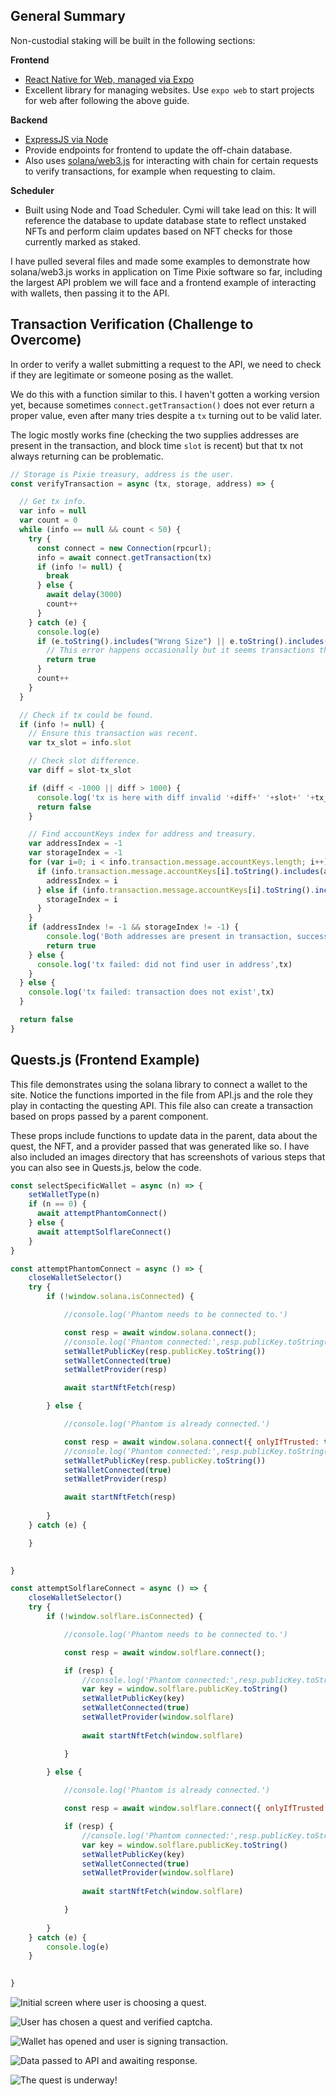 ## General Summary
Non-custodial staking will be built in the following sections:

**Frontend**
* [React Native for Web, managed via Expo](https://docs.expo.dev/get-started/create-a-new-app/)
* Excellent library for managing websites. Use `expo web` to start projects for web after following the above guide.

**Backend**
* [ExpressJS via Node](https://stackabuse.com/building-a-rest-api-with-node-and-express/)
* Provide endpoints for frontend to update the off-chain database.
* Also uses [solana/web3.js](https://solana-labs.github.io/solana-web3.js/) for interacting with chain for certain requests to verify transactions, for example when requesting to claim. 

**Scheduler**
* Built using Node and Toad Scheduler. Cymi will take lead on this: It will reference the database to update database state to reflect unstaked NFTs and perform claim updates based on NFT checks for those currently marked as staked.

I have pulled several files and made some examples to demonstrate how solana/web3.js works in application on Time Pixie software so far, including the largest API problem we will face and a frontend example of interacting with wallets, then passing it to the API.

## Transaction Verification (Challenge to Overcome)
In order to verify a wallet submitting a request to the API, we need to check if they are legitimate or someone posing as the wallet.

We do this with a function similar to this. I haven't gotten a working version yet, because sometimes `connect.getTransaction()` does not ever return a proper value, even after many tries despite a `tx` turning out to be valid later. 

The logic mostly works fine (checking the two supplies addresses are present in the transaction, and block time `slot` is recent) but that tx not always returning can be problematic. 

```javascript
// Storage is Pixie treasury, address is the user.
const verifyTransaction = async (tx, storage, address) => {

  // Get tx info.
  var info = null
  var count = 0
  while (info == null && count < 50) {
    try {
      const connect = new Connection(rpcurl);
      info = await connect.getTransaction(tx)
      if (info != null) {
        break
      } else {
        await delay(3000)
        count++
      }
    } catch (e) {
      console.log(e)
      if (e.toString().includes("Wrong Size") || e.toString().includes("WrongSize")) {
        // This error happens occasionally but it seems transactions that throw it are always correct.
        return true
      }
      count++
    }
  }

  // Check if tx could be found.
  if (info != null) {
    // Ensure this transaction was recent.
    var tx_slot = info.slot

    // Check slot difference.
    var diff = slot-tx_slot

    if (diff < -1000 || diff > 1000) {
      console.log('tx is here with diff invalid '+diff+' '+slot+' '+tx_slot+'\n'+sig)
      return false
    }

    // Find accountKeys index for address and treasury.
    var addressIndex = -1
    var storageIndex = -1
    for (var i=0; i < info.transaction.message.accountKeys.length; i++) {
      if (info.transaction.message.accountKeys[i].toString().includes(address)) {
        addressIndex = i
      } else if (info.transaction.message.accountKeys[i].toString().includes(storage)) {
        storageIndex = i
      }
    }
    if (addressIndex != -1 && storageIndex != -1) {
        console.log('Both addresses are present in transaction, success!')
        return true
    } else {
      console.log('tx failed: did not find user in address',tx)
    }
  } else {
    console.log('tx failed: transaction does not exist',tx)
  }

  return false
}
```

## Quests.js (Frontend Example)
This file demonstrates using the solana library to connect a wallet to the site. Notice the functions imported in the file from API.js and the role they play in contacting the questing API. This file also can create a transaction based on props passed by a parent component.

These props include functions to update data in the parent, data about the quest, the NFT, and a provider passed that was generated like so. I have also included an images directory that has screenshots of various steps that you can also see in Quests.js, below the code.

```javascript
const selectSpecificWallet = async (n) => {
    setWalletType(n)
    if (n == 0) {
      await attemptPhantomConnect()
    } else {
      await attemptSolflareConnect()
    }
}

const attemptPhantomConnect = async () => {
    closeWalletSelector()
    try {
        if (!window.solana.isConnected) {

            //console.log('Phantom needs to be connected to.')

            const resp = await window.solana.connect();
            //console.log('Phantom connected:',resp.publicKey.toString())
            setWalletPublicKey(resp.publicKey.toString())
            setWalletConnected(true)
            setWalletProvider(resp)

            await startNftFetch(resp)

        } else {

            //console.log('Phantom is already connected.')

            const resp = await window.solana.connect({ onlyIfTrusted: true });
            //console.log('Phantom connected:',resp.publicKey.toString())
            setWalletPublicKey(resp.publicKey.toString())
            setWalletConnected(true)
            setWalletProvider(resp)

            await startNftFetch(resp)
            
        }
    } catch (e) {

    }

    
}

const attemptSolflareConnect = async () => {
    closeWalletSelector()
    try {
        if (!window.solflare.isConnected) {

            //console.log('Phantom needs to be connected to.')

            const resp = await window.solflare.connect();

            if (resp) {
                //console.log('Phantom connected:',resp.publicKey.toString())
                var key = window.solflare.publicKey.toString()
                setWalletPublicKey(key)
                setWalletConnected(true)
                setWalletProvider(window.solflare)
    
                await startNftFetch(window.solflare)

            }
            
        } else {

            //console.log('Phantom is already connected.')

            const resp = await window.solflare.connect({ onlyIfTrusted: true });

            if (resp) {
                //console.log('Phantom connected:',resp.publicKey.toString())
                var key = window.solflare.publicKey.toString()
                setWalletPublicKey(key)
                setWalletConnected(true)
                setWalletProvider(window.solflare)
    
                await startNftFetch(window.solflare)

            }
            
        }
    } catch (e) {
        console.log(e)
    }

    
}
```

![Initial screen where user is choosing a quest.](/images/q-1.png)

![User has chosen a quest and verified captcha.](/images/q-2.png)

![Wallet has opened and user is signing transaction.](/images/q-3.png)

![Data passed to API and awaiting response.](/images/q-4.png)

![The quest is underway!](/images/q-5.png)